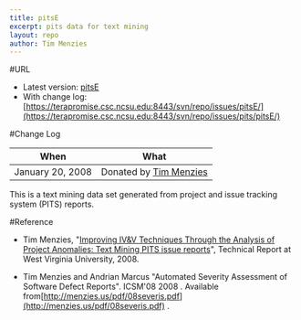 ```yaml
---
title: pitsE
excerpt: pits data for text mining
layout: repo
author: Tim Menzies
---
```



#URL

  * Latest version: [pitsE](https://terapromise.csc.ncsu.edu:8443/svn/repo/issues/pits/pitsE/pitsE.csv)
  * With change log: [https://terapromise.csc.ncsu.edu:8443/svn/repo/issues/pitsE/](https://terapromise.csc.ncsu.edu:8443/svn/repo/issues/pits/pitsE/)

#Change Log

When | What
---- | ----
January 20, 2008 | Donated by [Tim Menzies](/repo/people/data-donors/promise3.html)

This is a text mining data set generated from project and issue tracking system (PITS) reports.

#Reference

  * Tim Menzies, "[Improving IV&V Techniques Through the Analysis of Project Anomalies: Text Mining PITS issue reports](http://menzies.us/pdf/07anomalies-pits.pdf)", Technical Report at West Virginia University, 2008.

  * Tim Menzies and Andrian Marcus "Automated Severity Assessment of Software Defect Reports". ICSM'08  2008 . Available from[http://menzies.us/pdf/08severis.pdf](http://menzies.us/pdf/08severis.pdf) .
